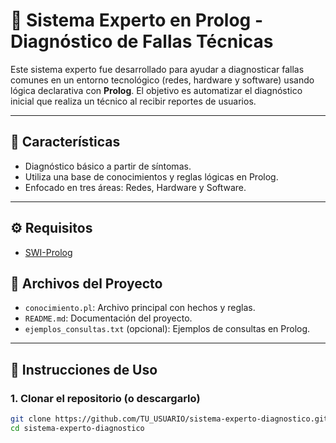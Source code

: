 # 🧠 Sistema Experto en Prolog - Diagnóstico de Fallas Técnicas

Este sistema experto fue desarrollado para ayudar a diagnosticar fallas comunes en un entorno tecnológico (redes, hardware y software) usando lógica declarativa con **Prolog**. El objetivo es automatizar el diagnóstico inicial que realiza un técnico al recibir reportes de usuarios.

---

## 📌 Características

- Diagnóstico básico a partir de síntomas.
- Utiliza una base de conocimientos y reglas lógicas en Prolog.
- Enfocado en tres áreas: Redes, Hardware y Software.

---

## ⚙️ Requisitos

- [SWI-Prolog](https://www.swi-prolog.org/Download.html)

## 📁 Archivos del Proyecto

- `conocimiento.pl`: Archivo principal con hechos y reglas.
- `README.md`: Documentación del proyecto.
- `ejemplos_consultas.txt` (opcional): Ejemplos de consultas en Prolog.

---

## 🚀 Instrucciones de Uso

### 1. Clonar el repositorio (o descargarlo)

```bash
git clone https://github.com/TU_USUARIO/sistema-experto-diagnostico.git
cd sistema-experto-diagnostico
